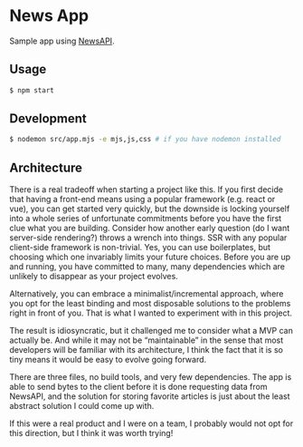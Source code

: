 # News App

Sample app using [NewsAPI](https://newsapi.org/).

## Usage

```bash
$ npm start
```

## Development

```bash
$ nodemon src/app.mjs -e mjs,js,css # if you have nodemon installed
```

## Architecture

There is a real tradeoff when starting a project like this. If you first decide that having a front-end means using a popular framework (e.g. react or vue), you can get started very quickly, but the downside is locking yourself into a whole series of unfortunate commitments before you have the first clue what you are building. Consider how another early question (do I want server-side rendering?) throws a wrench into things. SSR with any popular client-side framework is non-trivial. Yes, you can use boilerplates, but choosing which one invariably limits your future choices. Before you are up and running, you have committed to many, many dependencies which are unlikely to disappear as your project evolves.

Alternatively, you can embrace a minimalist/incremental approach, where you opt for the least binding and most disposable solutions to the problems right in front of you. That is what I wanted to experiment with in this project.

The result is idiosyncratic, but it challenged me to consider what a MVP can actually be. And while it may not be “maintainable” in the sense that most developers will be familiar with its architecture, I think the fact that it is so tiny means it would be easy to evolve going forward.

There are three files, no build tools, and very few dependencies. The app is able to send bytes to the client before it is done requesting data from NewsAPI, and the solution for storing favorite articles is just about the least abstract solution I could come up with.

If this were a real product and I were on a team, I probably would not opt for this direction, but I think it was worth trying!

